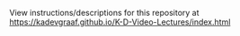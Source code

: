 View instructions/descriptions for this repository at https://kadevgraaf.github.io/K-D-Video-Lectures/index.html
